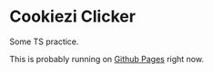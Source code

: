 # Cookiezi Clicker

Some TS practice.

This is probably running on
[Github Pages](https://toiletbril.github.io/cookiezi-clicker/) right now.
